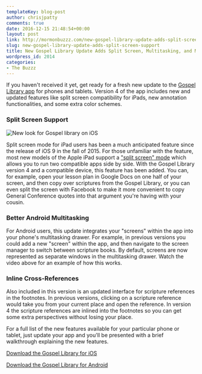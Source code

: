 ```yaml
---
templateKey: blog-post
author: chrisjpatty
comments: true
date: 2016-12-15 21:48:54+00:00
layout: post
link: http://mormonbuzzz.com/new-gospel-library-update-adds-split-screen-support/
slug: new-gospel-library-update-adds-split-screen-support
title: New Gospel Library Update Adds Split Screen, Multitasking, and More
wordpress_id: 2014
categories:
- The Buzzz
---
```


If you haven't received it yet, get ready for a fresh new update to the [Gospel Library app](http://gospellibrary.lds.org?CID=gospel_library_website_campaign) for phones and tablets. Version 4 of the app includes new and updated features like split screen compatibility for iPads, new annotation functionalities, and some extra color schemes.




### Split Screen Support


![New look for Gospel library on iOS](http://mormonbuzzz.com/wp-content/uploads/2016/12/gospel_library_ios-1024x683.jpg)



Split screen mode for iPad users has been a much anticipated feature since the release of iOS 9 in the fall of 2015. For those unfamiliar with the feature, most new models of the Apple iPad support a ["split screen" mode](https://support.apple.com/en-us/HT202070) which allows you to run two compatible apps side by side. With the Gospel Library version 4 and a compatible device, this feature has been added. You can, for example, open your lesson plan in Google Docs on one half of your screen, and then copy over scriptures from the Gospel Library, or you can even split the screen with Facebook to make it more convenient to copy General Conference quotes into that argument you're having with your cousin.




### Better Android Multitasking






For Android users, this update integrates your "screens" within the app into your phone's multitasking drawer. For example, in previous versions you could add a new "screen" within the app, and then navigate to the screen manager to switch between scripture books. By default, screens are now represented as separate windows in the multitasking drawer. Watch the video above for an example of how this works.




### Inline Cross-References






Also included in this version is an updated interface for scripture references in the footnotes. In previous versions, clicking on a scripture reference would take you from your current place and open the reference. In version 4 the scripture references are inlined into the footnotes so you can get some extra perspectives without losing your place.





For a full list of the new features available for your particular phone or tablet, just update your app and you'll be presented with a brief walkthrough explaining the new features.



[Download the Gospel Library for iOS](https://itunes.apple.com/us/app/gospel-library/id598329798?mt=8)

[Download the Gospel Library for Android](https://play.google.com/store/apps/details?id=org.lds.ldssa&hl=en)
